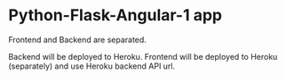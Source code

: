 # Python-Flask-Angular-1 app

Frontend and Backend are separated.

Backend will be deployed to Heroku.
Frontend will be deployed to Heroku (separately) and use Heroku backend API url.
